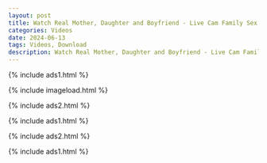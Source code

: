 ```yaml
---
layout: post
title: Watch Real Mother, Daughter and Boyfriend - Live Cam Family Sex Scandal
categories: Videos
date: 2024-06-13
tags: Videos, Download
description: Watch Real Mother, Daughter and Boyfriend - Live Cam Family Sex Scandal
---
```

{% include ads1.html %}

{% include imageload.html %}

{% include ads2.html %}

{% include ads1.html %}

{% include ads2.html %}

{% include ads1.html %}
